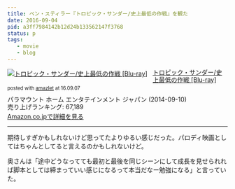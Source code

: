 ```yaml
---
title: ベン・スティラー『トロピック・サンダー/史上最低の作戦』を観た
date: 2016-09-04
pid: a3ff7984142b12d24b133562147f3768
status: p
tags:
   - movie
   - blog
---
```


<div class="amazlet-box" style="margin-bottom:0px;"><div class="amazlet-image" style="float:left;margin:0px 12px 1px 0px;"><a href="http://www.amazon.co.jp/exec/obidos/ASIN/B00KUNZTUI/dotimpact-22/ref=nosim/" name="amazletlink" target="_blank"><img src="http://ecx.images-amazon.com/images/I/61uEDhOYuLL._SL160_.jpg" alt="トロピック・サンダー/史上最低の作戦 [Blu-ray]" style="border: none;" /></a></div><div class="amazlet-info" style="line-height:120%; margin-bottom: 10px"><div class="amazlet-name" style="margin-bottom:10px;line-height:120%"><a href="http://www.amazon.co.jp/exec/obidos/ASIN/B00KUNZTUI/dotimpact-22/ref=nosim/" name="amazletlink" target="_blank">トロピック・サンダー/史上最低の作戦 [Blu-ray]</a><div class="amazlet-powered-date" style="font-size:80%;margin-top:5px;line-height:120%">posted with <a href="http://www.amazlet.com/" title="amazlet" target="_blank">amazlet</a> at 16.09.07</div></div><div class="amazlet-detail">パラマウント ホーム エンタテインメント ジャパン (2014-09-10)<br />売り上げランキング: 67,189<br /></div><div class="amazlet-sub-info" style="float: left;"><div class="amazlet-link" style="margin-top: 5px"><a href="http://www.amazon.co.jp/exec/obidos/ASIN/B00KUNZTUI/dotimpact-22/ref=nosim/" name="amazletlink" target="_blank">Amazon.co.jpで詳細を見る</a></div></div></div><div class="amazlet-footer" style="clear: left"></div></div>

---- 

期待しすぎかもしれないけど思ってたよりゆるい感じだった。パロディ映画としてはちゃんとしてると言えるのかもしれないけど。

奥さんは「途中どうなってても最初と最後を同じシーンにして成長を見せられれば脚本としては締まっていい感じになるって本当だなー勉強になる」と言っていた。